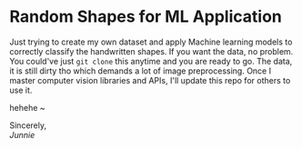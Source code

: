 # Random Shapes for ML Application

Just trying to create my own dataset and apply Machine learning models to correctly classify the handwritten shapes.
If you want the data, no problem.  You could've just `git clone` this anytime and you are ready to go. The data, it is still dirty tho which demands a lot of image preprocessing.
Once I master computer vision libraries and APIs, I'll update this repo for others to use it.

hehehe ~ 

Sincerely,
<br>*Junnie*</br>
